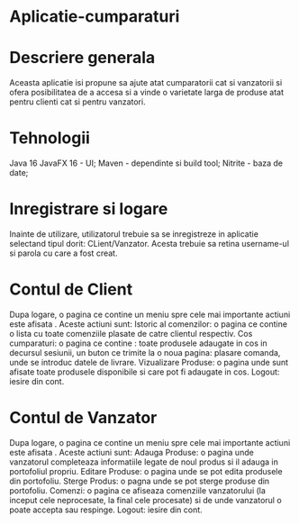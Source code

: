 # Aplicatie-cumparaturi
 # Descriere generala
Aceasta aplicatie isi propune sa ajute atat cumparatorii
cat si vanzatorii si ofera posibilitatea de a accesa si 
a vinde o varietate larga de produse atat pentru clienti 
cat si pentru vanzatori.

# Tehnologii
Java 16
JavaFX 16 - UI;
Maven - dependinte si build tool;
Nitrite - baza de date;

# Inregistrare si logare
  Inainte de utilizare, utilizatorul trebuie sa se inregistreze in aplicatie selectand tipul dorit: CLient/Vanzator.
  Acesta trebuie sa retina username-ul si parola cu care a fost creat.
  
# Contul de Client
  Dupa logare, o pagina  ce contine un meniu spre cele mai importante actiuni este afisata .
  Aceste actiuni sunt:
    Istoric al comenzilor: o pagina ce contine o lista cu toate comenziile plasate de catre clientul respectiv.
    Cos cumparaturi: o pagina ce contine : toate produsele adaugate in cos in decursul sesiunii, un buton ce trimite la o noua pagina: plasare comanda, unde se introduc datele de livrare.
    Vizualizare Produse: o pagina unde sunt afisate toate produsele disponibile si care pot fi adaugate in cos.
    Logout: iesire din cont.
    
 # Contul de Vanzator
 Dupa logare, o pagina  ce contine un meniu spre cele mai importante actiuni este afisata .
  Aceste actiuni sunt:
   Adauga Produse: o pagina unde vanzatorul completeaza informatiile legate de noul produs si il adauga in portofoliul propriu.
   Editare Produse: o pagina unde se pot edita produsele din portofoliu.
   Sterge Produs: o pagna unde se pot sterge produse din portofoliu.
   Comenzi: o pagina ce afiseaza comenziile vanzatorului (la inceput cele neprocesate, la final cele procesate) si de unde vanzatorul o poate accepta sau respinge.
   Logout: iesire din cont.
   

